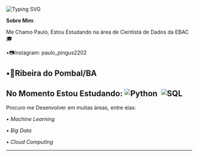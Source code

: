 
![Typing SVG](
https://readme-typing-svg.herokuapp.com/?color=1E90FF&size=35&center=true&vCenter=true&width=1000&lines=Olá,+Meu+nome+é+Paulo+Almeida;Eu+Tenho+18+anos;Eu+Sou+De+Ribeira+do+Pombal+na+Bahia/Brasil;Cientista+de+Dados;Seja+Bem+Vindo(a)+ao+meu+Perfil!+:%29)

**Sobre Mim**:

Me Chamo Paulo, Estou Estudando na área de Cientista de Dados da EBAC🎓

•📷Instagram: paulo_pingus2202

•📍Ribeira do Pombal/BA
--------------------------------------------------------------------------
No Momento Estou Estudando:
![Python](https://img.shields.io/badge/Python-3776AB?style=for-the-badge&logo=python&logoColor=white)&nbsp; ![SQL](https://img.shields.io/badge/-SQL-0D1117?style=for-the-badge&logo=sql&labelColor=0D1117)&nbsp;
---------------------------------------------------------------------------
Procuro me Desenvolver em muitas áreas, entre elas:

• *Machine Learning*

• *Big Data*

• *Cloud Computing*

-----------------------------------------------------------------------------
